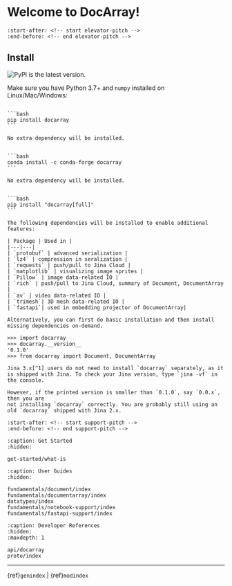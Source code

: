 # Welcome to DocArray!

```{include} ../README.md
:start-after: <!-- start elevator-pitch -->
:end-before: <!-- end elevator-pitch -->
```

## Install

![PyPI](https://img.shields.io/pypi/v/docarray?color=%23ffffff&label=%20) is the latest version.

Make sure you have Python 3.7+ and `numpy` installed on Linux/Mac/Windows:

````{tab} Basic install

```bash
pip install docarray
```

No extra dependency will be installed.
````

````{tab} Basic install via Conda

```bash
conda install -c conda-forge docarray
```

No extra dependency will be installed.
````

````{tab} Full install

```bash
pip install "docarray[full]"
```

The following dependencies will be installed to enable additional features:

| Package | Used in |
|---|---|
| `protobuf` | advanced serialization |
| `lz4` | compression in seralization |
| `requests` | push/pull to Jina Cloud |
| `matplotlib` | visualizing image sprites |
| `Pillow` | image data-related IO |
| `rich` | push/pull to Jina Cloud, summary of Document, DocumentArray |
| `av` | video data-related IO |
| `trimesh`| 3D mesh data-related IO |
| `fastapi`| used in embedding projector of DocumentArray|

Alternatively, you can first do basic installation and then install missing dependencies on-demand. 
````



```pycon
>>> import docarray
>>> docarray.__version__
'0.1.0'
>>> from docarray import Document, DocumentArray
```




```{important}
Jina 3.x[^1] users do not need to install `docarray` separately, as it is shipped with Jina. To check your Jina version, type `jina -vf` in the console.

However, if the printed version is smaller than `0.1.0`, say `0.0.x`, then you are 
not installing `docarray` correctly. You are probably still using an old `docarray` shipped with Jina 2.x. 
```

[^1]: Jina 3.0rc will be released in Feb. 2022. Stay tune!


```{include} ../README.md
:start-after: <!-- start support-pitch -->
:end-before: <!-- end support-pitch -->
```

```{toctree}
:caption: Get Started
:hidden:

get-started/what-is
```

```{toctree}
:caption: User Guides
:hidden:

fundamentals/document/index
fundamentals/documentarray/index
datatypes/index
fundamentals/notebook-support/index
fundamentals/fastapi-support/index
```



```{toctree}
:caption: Developer References
:hidden:
:maxdepth: 1

api/docarray
proto/index
```


---
{ref}`genindex` | {ref}`modindex`

